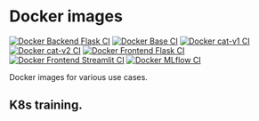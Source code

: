 # Docker images

[![Docker Backend Flask CI](https://github.com/seblum/dockerhub-public/actions/workflows/docker-backend-flask.yml/badge.svg)](https://github.com/seblum/dockerhub-public/actions/workflows/docker-backend-flask.yml)
[![Docker Base CI](https://github.com/seblum/dockerhub-public/actions/workflows/docker-base.yml/badge.svg)](https://github.com/seblum/dockerhub-public/actions/workflows/docker-base.yml)
[![Docker cat-v1 CI](https://github.com/seblum/dockerhub-public/actions/workflows/docker-cat-v1.yml/badge.svg)](https://github.com/seblum/dockerhub-public/actions/workflows/docker-cat-v1.yml)
[![Docker cat-v2 CI](https://github.com/seblum/dockerhub-public/actions/workflows/docker-cat-v2.yml/badge.svg)](https://github.com/seblum/dockerhub-public/actions/workflows/docker-cat-v2.yml)
[![Docker Frontend Flask CI](https://github.com/seblum/dockerhub-public/actions/workflows/docker-frontend-flask.yml/badge.svg)](https://github.com/seblum/dockerhub-public/actions/workflows/docker-frontend-flask.yml)
[![Docker Frontend Streamlit CI](https://github.com/seblum/dockerhub-public/actions/workflows/docker-frontend-streamlit.yml/badge.svg)](https://github.com/seblum/dockerhub-public/actions/workflows/docker-frontend-streamlit.yml)
[![Docker MLflow CI](https://github.com/seblum/dockerhub-public/actions/workflows/docker-mlflow.yml/badge.svg)](https://github.com/seblum/dockerhub-public/actions/workflows/docker-mlflow.yml)

Docker images for various use cases.

## K8s training.
